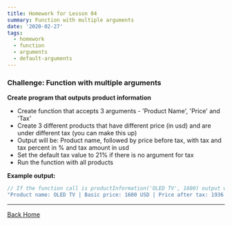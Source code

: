 ```yaml
---
title: Homework for Lesson 04
summary: Function with multiple arguments
date: '2020-02-27'
tags:
  - homework
  - function
  - arguments
  - default-arguments
---
```

### Challenge: Function with multiple arguments

**Create program that outputs product information**
* Create function that accepts 3 arguments - 'Product Name', 'Price' and 'Tax'
* Create 3 different products that have different price (in usd) and are under different tax (you can make this up)
* Output will be: Product name, followed by price before tax, with tax and tax percent in % and tax amount in usd
* Set the default tax value to 21% if there is no argument for tax
* Run the function with all products

__Example output:__
```javascript
// If the function call is productInformation('OLED TV', 1600) output will be:
"Product name: OLED TV | Basic price: 1600 USD | Price after tax: 1936 USD | Tax percent: 21% | Tax amount: 336 USD."
```



- - -


[Back Home](/)